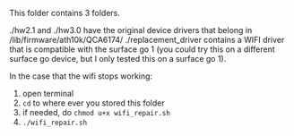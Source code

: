This folder contains 3 folders.

./hw2.1 and ./hw3.0 have the original device drivers that belong in /lib/firmware/ath10k/QCA6174/
./replacement_driver contains a WIFI driver that is compatible with the surface go 1 (you could try this on a different surface go device, but I only tested
this on a surface go 1).

In the case that the wifi stops working:
1. open terminal
2. ``cd`` to where ever you stored this folder
3. if needed, do ``chmod u+x wifi_repair.sh``
4. ``./wifi_repair.sh``
